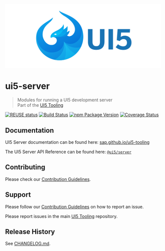 ![UI5 icon](https://raw.githubusercontent.com/SAP/ui5-tooling/main/docs/images/UI5_logo_wide.png)

# ui5-server
> Modules for running a UI5 development server  
> Part of the [UI5 Tooling](https://github.com/SAP/ui5-tooling)

[![REUSE status](https://api.reuse.software/badge/github.com/SAP/ui5-server)](https://api.reuse.software/info/github.com/SAP/ui5-server)
[![Build Status](https://dev.azure.com/sap/opensource/_apis/build/status/SAP.ui5-server?branchName=main)](https://dev.azure.com/sap/opensource/_build/latest?definitionId=34&branchName=main)
[![npm Package Version](https://badge.fury.io/js/%40ui5%2Fserver.svg)](https://www.npmjs.com/package/@ui5/server)
[![Coverage Status](https://coveralls.io/repos/github/SAP/ui5-server/badge.svg)](https://coveralls.io/github/SAP/ui5-server)

## Documentation
UI5 Server documentation can be found here: [sap.github.io/ui5-tooling](https://sap.github.io/ui5-tooling/v3/pages/Server/)

The UI5 Server API Reference can be found here: [`@ui5/server`](https://sap.github.io/ui5-tooling/v3/api/module-@ui5_server.html)

## Contributing
Please check our [Contribution Guidelines](https://github.com/SAP/ui5-tooling/blob/main/CONTRIBUTING.md).

## Support
Please follow our [Contribution Guidelines](https://github.com/SAP/ui5-tooling/blob/main/CONTRIBUTING.md#report-an-issue) on how to report an issue.

Please report issues in the main [UI5 Tooling](https://github.com/SAP/ui5-tooling) repository.

## Release History
See [CHANGELOG.md](CHANGELOG.md).
